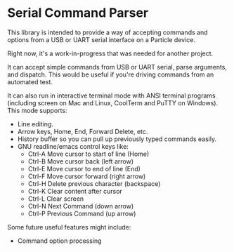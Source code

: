 # Serial Command Parser

This library is intended to provide a way of accepting commands and options from
a USB or UART serial interface on a Particle device.

Right now, it's a work-in-progress that was needed for another project. 

It can accept simple commands from USB or UART serial, parse arguments, and dispatch. This would be useful if you're driving commands from an automated test.

It can also run in interactive terminal mode with ANSI terminal programs (including screen on Mac and Linux, CoolTerm and PuTTY on Windows). This mode supports:

- Line editing.
- Arrow keys, Home, End, Forward Delete, etc.
- History buffer so you can pull up previously typed commands easily.
- GNU readline/emacs control keys like:
  - Ctrl-A Move cursor to start of line (Home)
  - Ctrl-B Move cursor back (left arrow)
  - Ctrl-E Move cursor to end of line (End)
  - Ctrl-F Move cursor forward (right arrow)
  - Ctrl-H Delete previous character (backspace)
  - Ctrl-K Clear content after cursor
  - Ctrl-L Clear screen
  - Ctrl-N Next Command (down arrow)
  - Ctrl-P Previous Command (up arrow)

Some future useful features might include:

- Command option processing
